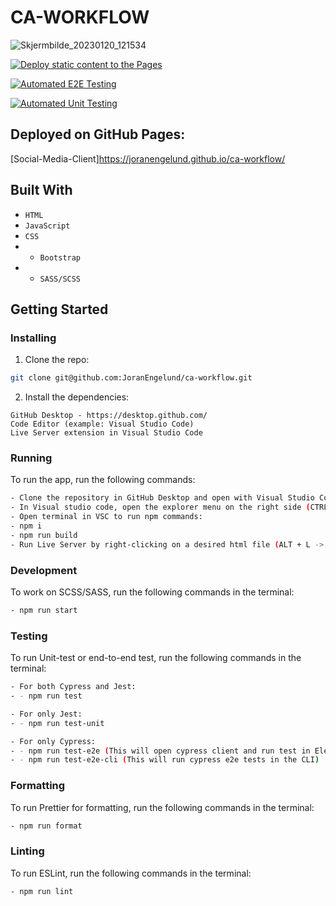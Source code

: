 # CA-WORKFLOW

![Skjermbilde_20230120_121534](https://user-images.githubusercontent.com/56642663/213682756-22f8b9e6-248f-49ff-8f28-3d51cdea4e33.png)


[![Deploy static content to the Pages](https://github.com/JoranEngelund/ca-workflow/actions/workflows/pages.yml/badge.svg)](https://github.com/JoranEngelund/ca-workflow/actions/workflows/pages.yml)

[![Automated E2E Testing](https://github.com/JoranEngelund/ca-workflow/actions/workflows/e2e-test.yml/badge.svg)](https://github.com/JoranEngelund/ca-workflow/actions/workflows/e2e-test.yml)

[![Automated Unit Testing](https://github.com/JoranEngelund/ca-workflow/actions/workflows/unit-test.yml/badge.svg)](https://github.com/JoranEngelund/ca-workflow/actions/workflows/unit-test.yml)

## Deployed on GitHub Pages:
[Social-Media-Client]https://joranengelund.github.io/ca-workflow/

## Built With
- ```HTML```
- ```JavaScript```
- ```CSS```
- - ```Bootstrap```
- - ```SASS/SCSS```

## Getting Started

### Installing


1. Clone the repo:

```bash
git clone git@github.com:JoranEngelund/ca-workflow.git

```

2. Install the dependencies:

```
GitHub Desktop - https://desktop.github.com/
Code Editor (example: Visual Studio Code)
Live Server extension in Visual Studio Code
```

### Running

To run the app, run the following commands:

```bash
- Clone the repository in GitHub Desktop and open with Visual Studio Code from the menu (CTRL + SHIFT + A)
- In Visual studio code, open the explorer menu on the right side (CTRL + SHIFT + E)
- Open terminal in VSC to run npm commands:
- npm i
- npm run build
- Run Live Server by right-clicking on a desired html file (ALT + L -> ALT + O)
```

### Development

To work on SCSS/SASS, run the following commands in the terminal:

```bash
- npm run start
```

### Testing

To run Unit-test or end-to-end test, run the following commands in the terminal:

```bash
- For both Cypress and Jest:
- - npm run test

- For only Jest:
- - npm run test-unit

- For only Cypress:
- - npm run test-e2e (This will open cypress client and run test in Electron
- - npm run test-e2e-cli (This will run cypress e2e tests in the CLI)
```

### Formatting

To run Prettier for formatting, run the following commands in the terminal:

```bash
- npm run format
```

### Linting

To run ESLint, run the following commands in the terminal:

```bash
- npm run lint
```
